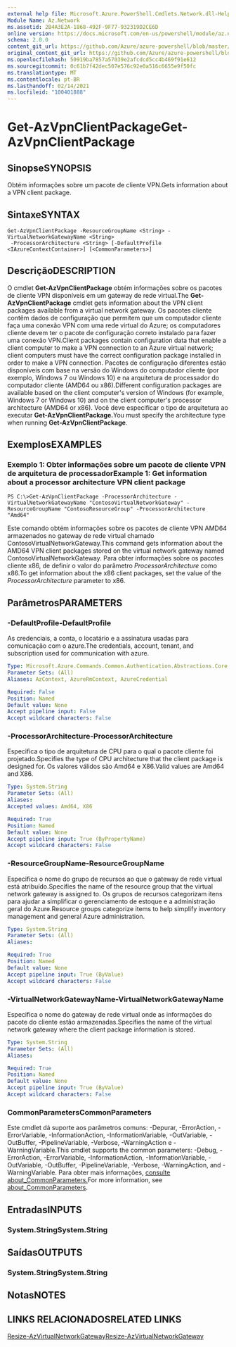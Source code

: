 ```yaml
---
external help file: Microsoft.Azure.PowerShell.Cmdlets.Network.dll-Help.xml
Module Name: Az.Network
ms.assetid: 2B4A3E2A-1868-492F-9F77-932319D2CE6D
online version: https://docs.microsoft.com/en-us/powershell/module/az.network/get-azvpnclientpackage
schema: 2.0.0
content_git_url: https://github.com/Azure/azure-powershell/blob/master/src/Network/Network/help/Get-AzVpnClientPackage.md
original_content_git_url: https://github.com/Azure/azure-powershell/blob/master/src/Network/Network/help/Get-AzVpnClientPackage.md
ms.openlocfilehash: 50919ba7857a57039e2afcdcd5cc4b469f91e612
ms.sourcegitcommit: 0c61b7f42dec507e576c92e0a516c6655e9f50fc
ms.translationtype: MT
ms.contentlocale: pt-BR
ms.lasthandoff: 02/14/2021
ms.locfileid: "100401888"
---
```

# <span data-ttu-id="0ca79-101">Get-AzVpnClientPackage</span><span class="sxs-lookup"><span data-stu-id="0ca79-101">Get-AzVpnClientPackage</span></span>

## <span data-ttu-id="0ca79-102">Sinopse</span><span class="sxs-lookup"><span data-stu-id="0ca79-102">SYNOPSIS</span></span>
<span data-ttu-id="0ca79-103">Obtém informações sobre um pacote de cliente VPN.</span><span class="sxs-lookup"><span data-stu-id="0ca79-103">Gets information about a VPN client package.</span></span>

## <span data-ttu-id="0ca79-104">Sintaxe</span><span class="sxs-lookup"><span data-stu-id="0ca79-104">SYNTAX</span></span>

```
Get-AzVpnClientPackage -ResourceGroupName <String> -VirtualNetworkGatewayName <String>
 -ProcessorArchitecture <String> [-DefaultProfile <IAzureContextContainer>] [<CommonParameters>]
```

## <span data-ttu-id="0ca79-105">Descrição</span><span class="sxs-lookup"><span data-stu-id="0ca79-105">DESCRIPTION</span></span>
<span data-ttu-id="0ca79-106">O cmdlet **Get-AzVpnClientPackage** obtém informações sobre os pacotes de cliente VPN disponíveis em um gateway de rede virtual.</span><span class="sxs-lookup"><span data-stu-id="0ca79-106">The **Get-AzVpnClientPackage** cmdlet gets information about the VPN client packages available from a virtual network gateway.</span></span>
<span data-ttu-id="0ca79-107">Os pacotes cliente contêm dados de configuração que permitem que um computador cliente faça uma conexão VPN com uma rede virtual do Azure; os computadores cliente devem ter o pacote de configuração correto instalado para fazer uma conexão VPN.</span><span class="sxs-lookup"><span data-stu-id="0ca79-107">Client packages contain configuration data that enable a client computer to make a VPN connection to an Azure virtual network; client computers must have the correct configuration package installed in order to make a VPN connection.</span></span>
<span data-ttu-id="0ca79-108">Pacotes de configuração diferentes estão disponíveis com base na versão do Windows do computador cliente (por exemplo, Windows 7 ou Windows 10) e na arquitetura de processador do computador cliente (AMD64 ou x86).</span><span class="sxs-lookup"><span data-stu-id="0ca79-108">Different configuration packages are available based on the client computer's version of Windows (for example, Windows 7 or Windows 10) and on the client computer's processor architecture (AMD64 or x86).</span></span>
<span data-ttu-id="0ca79-109">Você deve especificar o tipo de arquitetura ao executar **Get-AzVpnClientPackage.**</span><span class="sxs-lookup"><span data-stu-id="0ca79-109">You must specify the architecture type when running **Get-AzVpnClientPackage**.</span></span>

## <span data-ttu-id="0ca79-110">Exemplos</span><span class="sxs-lookup"><span data-stu-id="0ca79-110">EXAMPLES</span></span>

### <span data-ttu-id="0ca79-111">Exemplo 1: Obter informações sobre um pacote de cliente VPN de arquitetura de processador</span><span class="sxs-lookup"><span data-stu-id="0ca79-111">Example 1: Get information about a processor architecture VPN client package</span></span>
```
PS C:\>Get-AzVpnClientPackage -ProcessorArchitecture -VirtualNetworkGatewayName "ContosoVirtualNetworkGateway" -ResourceGroupName "ContosoResourceGroup" -ProcessorArchitecture "Amd64"
```

<span data-ttu-id="0ca79-112">Este comando obtém informações sobre os pacotes de cliente VPN AMD64 armazenados no gateway de rede virtual chamado ContosoVirtualNetworkGateway.</span><span class="sxs-lookup"><span data-stu-id="0ca79-112">This command gets information about the AMD64 VPN client packages stored on the virtual network gateway named ContosoVirtualNetworkGateway.</span></span>
<span data-ttu-id="0ca79-113">Para obter informações sobre os pacotes cliente x86, de definir o valor do parâmetro *ProcessorArchitecture* como x86.</span><span class="sxs-lookup"><span data-stu-id="0ca79-113">To get information about the x86 client packages, set the value of the *ProcessorArchitecture* parameter to x86.</span></span>

## <span data-ttu-id="0ca79-114">Parâmetros</span><span class="sxs-lookup"><span data-stu-id="0ca79-114">PARAMETERS</span></span>

### <span data-ttu-id="0ca79-115">-DefaultProfile</span><span class="sxs-lookup"><span data-stu-id="0ca79-115">-DefaultProfile</span></span>
<span data-ttu-id="0ca79-116">As credenciais, a conta, o locatário e a assinatura usadas para comunicação com o azure.</span><span class="sxs-lookup"><span data-stu-id="0ca79-116">The credentials, account, tenant, and subscription used for communication with azure.</span></span>

```yaml
Type: Microsoft.Azure.Commands.Common.Authentication.Abstractions.Core.IAzureContextContainer
Parameter Sets: (All)
Aliases: AzContext, AzureRmContext, AzureCredential

Required: False
Position: Named
Default value: None
Accept pipeline input: False
Accept wildcard characters: False
```

### <span data-ttu-id="0ca79-117">-ProcessorArchitecture</span><span class="sxs-lookup"><span data-stu-id="0ca79-117">-ProcessorArchitecture</span></span>
<span data-ttu-id="0ca79-118">Especifica o tipo de arquitetura de CPU para o qual o pacote cliente foi projetado.</span><span class="sxs-lookup"><span data-stu-id="0ca79-118">Specifies the type of CPU architecture that the client package is designed for.</span></span>
<span data-ttu-id="0ca79-119">Os valores válidos são Amd64 e X86.</span><span class="sxs-lookup"><span data-stu-id="0ca79-119">Valid values are Amd64 and X86.</span></span>

```yaml
Type: System.String
Parameter Sets: (All)
Aliases:
Accepted values: Amd64, X86

Required: True
Position: Named
Default value: None
Accept pipeline input: True (ByPropertyName)
Accept wildcard characters: False
```

### <span data-ttu-id="0ca79-120">-ResourceGroupName</span><span class="sxs-lookup"><span data-stu-id="0ca79-120">-ResourceGroupName</span></span>
<span data-ttu-id="0ca79-121">Especifica o nome do grupo de recursos ao que o gateway de rede virtual está atribuído.</span><span class="sxs-lookup"><span data-stu-id="0ca79-121">Specifies the name of the resource group that the virtual network gateway is assigned to.</span></span>
<span data-ttu-id="0ca79-122">Os grupos de recursos categorizam itens para ajudar a simplificar o gerenciamento de estoque e a administração geral do Azure.</span><span class="sxs-lookup"><span data-stu-id="0ca79-122">Resource groups categorize items to help simplify inventory management and general Azure administration.</span></span>

```yaml
Type: System.String
Parameter Sets: (All)
Aliases:

Required: True
Position: Named
Default value: None
Accept pipeline input: True (ByValue)
Accept wildcard characters: False
```

### <span data-ttu-id="0ca79-123">-VirtualNetworkGatewayName</span><span class="sxs-lookup"><span data-stu-id="0ca79-123">-VirtualNetworkGatewayName</span></span>
<span data-ttu-id="0ca79-124">Especifica o nome do gateway de rede virtual onde as informações do pacote do cliente estão armazenadas.</span><span class="sxs-lookup"><span data-stu-id="0ca79-124">Specifies the name of the virtual network gateway where the client package information is stored.</span></span>

```yaml
Type: System.String
Parameter Sets: (All)
Aliases:

Required: True
Position: Named
Default value: None
Accept pipeline input: True (ByValue)
Accept wildcard characters: False
```

### <span data-ttu-id="0ca79-125">CommonParameters</span><span class="sxs-lookup"><span data-stu-id="0ca79-125">CommonParameters</span></span>
<span data-ttu-id="0ca79-126">Este cmdlet dá suporte aos parâmetros comuns: -Depurar, -ErrorAction, -ErrorVariable, -InformationAction, -InformationVariable, -OutVariable, -OutBuffer, -PipelineVariable, -Verbose, -WarningAction e -WarningVariable.</span><span class="sxs-lookup"><span data-stu-id="0ca79-126">This cmdlet supports the common parameters: -Debug, -ErrorAction, -ErrorVariable, -InformationAction, -InformationVariable, -OutVariable, -OutBuffer, -PipelineVariable, -Verbose, -WarningAction, and -WarningVariable.</span></span> <span data-ttu-id="0ca79-127">Para obter mais informações, [consulte about_CommonParameters.](https://go.microsoft.com/fwlink/?LinkID=113216)</span><span class="sxs-lookup"><span data-stu-id="0ca79-127">For more information, see [about_CommonParameters](https://go.microsoft.com/fwlink/?LinkID=113216).</span></span>

## <span data-ttu-id="0ca79-128">Entradas</span><span class="sxs-lookup"><span data-stu-id="0ca79-128">INPUTS</span></span>

### <span data-ttu-id="0ca79-129">System.String</span><span class="sxs-lookup"><span data-stu-id="0ca79-129">System.String</span></span>

## <span data-ttu-id="0ca79-130">Saídas</span><span class="sxs-lookup"><span data-stu-id="0ca79-130">OUTPUTS</span></span>

### <span data-ttu-id="0ca79-131">System.String</span><span class="sxs-lookup"><span data-stu-id="0ca79-131">System.String</span></span>

## <span data-ttu-id="0ca79-132">Notas</span><span class="sxs-lookup"><span data-stu-id="0ca79-132">NOTES</span></span>

## <span data-ttu-id="0ca79-133">LINKS RELACIONADOS</span><span class="sxs-lookup"><span data-stu-id="0ca79-133">RELATED LINKS</span></span>

[<span data-ttu-id="0ca79-134">Resize-AzVirtualNetworkGateway</span><span class="sxs-lookup"><span data-stu-id="0ca79-134">Resize-AzVirtualNetworkGateway</span></span>](./Resize-AzVirtualNetworkGateway.md)



